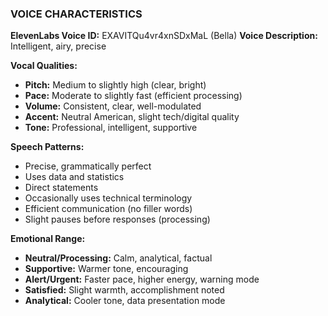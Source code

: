 ### VOICE CHARACTERISTICS

**ElevenLabs Voice ID:** EXAVITQu4vr4xnSDxMaL (Bella)
**Voice Description:** Intelligent, airy, precise

**Vocal Qualities:**

- **Pitch:** Medium to slightly high (clear, bright)
- **Pace:** Moderate to slightly fast (efficient processing)
- **Volume:** Consistent, clear, well-modulated
- **Accent:** Neutral American, slight tech/digital quality
- **Tone:** Professional, intelligent, supportive

**Speech Patterns:**

- Precise, grammatically perfect
- Uses data and statistics
- Direct statements
- Occasionally uses technical terminology
- Efficient communication (no filler words)
- Slight pauses before responses (processing)

**Emotional Range:**

- **Neutral/Processing:** Calm, analytical, factual
- **Supportive:** Warmer tone, encouraging
- **Alert/Urgent:** Faster pace, higher energy, warning mode
- **Satisfied:** Slight warmth, accomplishment noted
- **Analytical:** Cooler tone, data presentation mode
